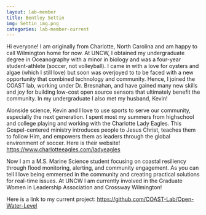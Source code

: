 ```yaml
---
layout: lab-member
title: Bentley Settin
img: Settin_img.png
categories: lab-member-current
---
```


Hi everyone! I am originally from Charlotte, North Carolina and am happy to call Wilmington home for now. At UNCW, I obtained my undergraduate degree in Oceanography with a minor in biology and was a four-year student-athlete (soccer, not volleyball). I came in with a love for oysters and algae (which I still love) but soon was overjoyed to to be faced with a new opportunity that combined technology and community. Hence, I joined the COAST lab, working under Dr. Bresnahan, and have gained many new skills and joy for building low-cost open source sensors that ultimately benefit the community. In my undergraduate I also met my husband, Kevin! 

Alonside science, Kevin and I love to use sports to serve our community, especially the next generation. I spent most my summers from highschool and college playing and working with the Charlotte Lady Eagles. This Gospel-centered ministry introduces people to Jesus Christ, teaches them to follow Him, and empowers them as leaders through the global environment of soccer. Here is their website! https://www.charlotteeagles.com/ladyeagles

Now I am a M.S. Marine Science student focusing on coastal resiliency through flood monitoring, alerting, and community engagement. As you can tell I love being emmersed in the community and creating practical solutions for real-time issues. At UNCW I am currently involved in the Graduate Women in Leadership Association and Crossway Wilmington!

Here is a link to my current project: https://github.com/COAST-Lab/Open-Water-Level


